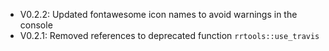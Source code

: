 - V0.2.2: Updated fontawesome icon names to avoid warnings in the console
- V0.2.1: Removed references to deprecated function `rrtools::use_travis`
